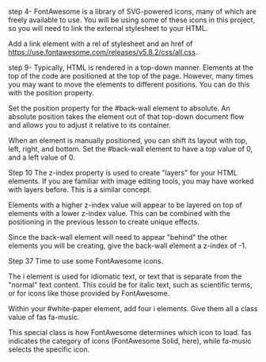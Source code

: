 step 4-
FontAwesome is a library of SVG-powered icons, many of which are freely available to use. You will be using some of these icons in this project, so you will need to link the external stylesheet to your HTML.

Add a link element with a rel of stylesheet and an href of https://use.fontawesome.com/releases/v5.8.2/css/all.css.

step 9-
Typically, HTML is rendered in a top-down manner. Elements at the top of the code are positioned at the top of the page. However, many times you may want to move the elements to different positions. You can do this with the position property.

Set the position property for the #back-wall element to absolute. An absolute position takes the element out of that top-down document flow and allows you to adjust it relative to its container.

When an element is manually positioned, you can shift its layout with top, left, right, and bottom. Set the #back-wall element to have a top value of 0, and a left value of 0.

Step 10
The z-index property is used to create "layers" for your HTML elements. If you are familiar with image editing tools, you may have worked with layers before. This is a similar concept.

Elements with a higher z-index value will appear to be layered on top of elements with a lower z-index value. This can be combined with the positioning in the previous lesson to create unique effects.

Since the back-wall element will need to appear "behind" the other elements you will be creating, give the back-wall element a z-index of -1.

Step 37
Time to use some FontAwesome icons.

The i element is used for idiomatic text, or text that is separate from the "normal" text content. This could be for italic text, such as scientific terms, or for icons like those provided by FontAwesome.

Within your #white-paper element, add four i elements. Give them all a class value of fas fa-music.

This special class is how FontAwesome determines which icon to load. fas indicates the category of icons (FontAwesome Solid, here), while fa-music selects the specific icon.